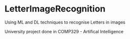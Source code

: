 # LetterImageRecognition
Using ML and DL techniques to recognise Letters in images

University project done in COMP329 - Artifical Intelligence
